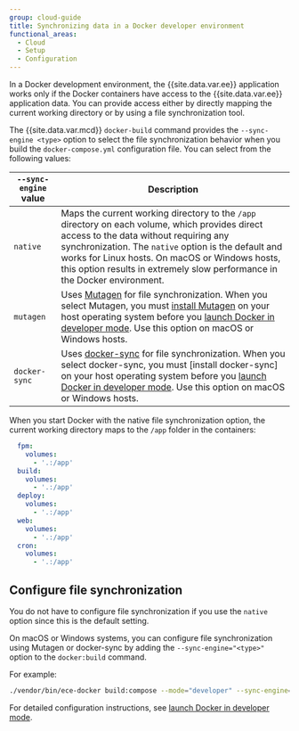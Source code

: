 ```yaml
---
group: cloud-guide
title: Synchronizing data in a Docker developer environment
functional_areas:
  - Cloud
  - Setup
  - Configuration
---
```


In a Docker development environment, the {{site.data.var.ee}} application works only if the Docker containers have access to the {{site.data.var.ee}} application data. You can provide access either by directly mapping the current working directory or by using a file synchronization tool.

The {{site.data.var.mcd}}  `docker-build` command provides the `--sync-engine <type>` option to select the file synchronization behavior when you build the `docker-compose.yml` configuration file. You can select from the following values:

`--sync-engine` value | Description
--------------------- | ------------
`native` | Maps the current working directory to the `/app` directory on each volume, which provides direct access to the data without requiring any synchronization. The `native` option is the default and works for Linux hosts. On macOS or Windows hosts, this option results in extremely slow performance in the Docker environment.
`mutagen` | Uses [Mutagen] for file synchronization. When you select Mutagen, you must [install Mutagen] on your host operating system before you [launch Docker in developer mode]. Use this option on macOS or Windows hosts.
`docker-sync` | Uses [docker-sync] for file synchronization. When you select docker-sync, you must [install docker-sync] on your host operating system before you [launch Docker in developer mode]. Use this option on macOS or Windows hosts.

When you start Docker with the native file synchronization option, the current working directory maps to the `/app` folder in the containers:

```yaml
  fpm:
    volumes:
      - '.:/app'
  build:
    volumes:
      - '.:/app'
  deploy:
    volumes:
      - '.:/app'
  web:
    volumes:
      - '.:/app'
  cron:
    volumes:
      - '.:/app'
```

## Configure file synchronization

You do not have to configure file synchronization if you use the `native` option since this is the default setting.

On macOS or Windows systems, you can configure file synchronization using Mutagen or docker-sync by adding the `--sync-engine="<type>"` option to the `docker:build` command.

For example:

```bash
./vendor/bin/ece-docker build:compose --mode="developer" --sync-engine="mutagen"
```

For detailed configuration instructions, see [launch Docker in developer mode].

[Mutagen]: https://mutagen.io/
[install Mutagen]: https://mutagen.io/documentation/introduction/installation
[docker-sync]: https://docker-sync.readthedocs.io/en/latest/#
[dsync-install]: https://docker-sync.readthedocs.io/en/latest/getting-started/installation.html
[launch Docker in developer mode]: {{site.baseurl}}/cloud/docker/docker-mode-developer.html
